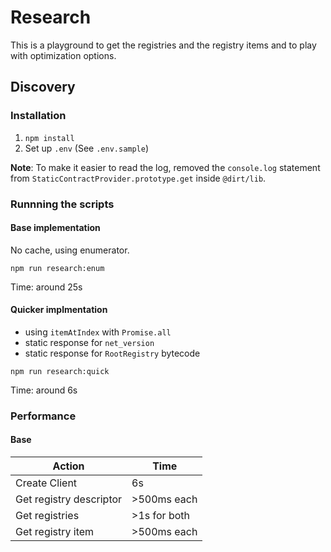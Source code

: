 # Research

This is a playground to get the registries and the registry items and to play with optimization options.

## Discovery

### Installation

1. `npm install`
2. Set up `.env` (See `.env.sample`)

**Note**: To make it easier to read the log, removed the `console.log` statement from `StaticContractProvider.prototype.get` inside `@dirt/lib`.

### Runnning the scripts

#### Base implementation

No cache, using enumerator.

`npm run research:enum`

Time: around 25s

#### Quicker implmentation

- using `itemAtIndex` with `Promise.all`
- static response for `net_version`
- static response for `RootRegistry` bytecode 

`npm run research:quick`

Time: around 6s

### Performance

#### Base

Action | Time
---- | ----
Create Client | 6s
Get registry descriptor | >500ms each
Get registries | >1s for both
Get registry item | >500ms each
